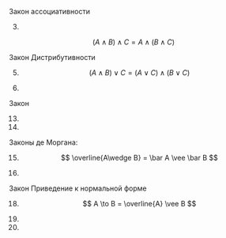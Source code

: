 Закон ассоциативности

3. 
$$ (A\wedge B)\wedge C = A \wedge (B \wedge C) $$

Закон Дистрибутивности

5. $$ (A \wedge B)\vee C = (A \vee C)\wedge(B\vee C) $$

6.

Закон

13.

14.

Законы де Моргана:

15. $$ \overline{A\wedge B} = \bar A \vee \bar B $$

16.

Закон Приведение к нормальной форме

18. $$ A \to  B = \overline{A} \vee B $$

19.

20.
